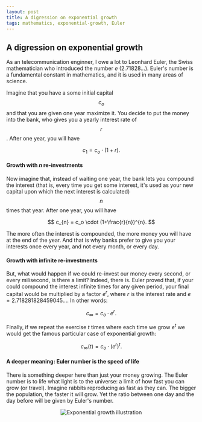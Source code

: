 ```yaml
---
layout: post
title: A digression on exponential growth
tags: mathematics, exponential-growth, Euler
---
```


## A digression on exponential growth

As an telecommunication enginner, I owe a lot to Leonhard Euler, the Swiss mathematician who introduced the number *e* (2.71828...). Euler's number is a fundamental constant in mathematics, and it is used in many areas of science. 

Imagine that you have a some initial capital $$c_o$$ and that you are given one year maximize it. You decide to put the money into the bank, who gives you a yearly interest rate of $$r$$. After one year, you will have


$$
c_1 = c_o \cdot (1+r).
$$


#### Growth with $n$ re-investments

Now imagine that, instead of waiting one year, the bank lets you compound the interest (that is, every time you get some interest, it's used as your new capital upon which the next interest is calculated) $$n$$ times that year. After one year, you will have

$$
c_{n} = c_o \cdot (1+\frac{r}{n})^{n}.
$$

The more often the interest is compounded, the more money you will have at the end of the year. And that is why banks prefer to give you your interests once every year, and not every month, or every day.

#### Growth with infinite re-investments

But, what would happen if we could re-invest our money every second, or every milisecond, is there a limit? Indeed, there is. Euler proved that, if your could compound the interest infinite times for any given period, your final capital would be multiplied by a factor $e^r$, where $r$ is the interest rate and $e=2.718281828459045...$. In other words:

$$
c_{\infty} = c_o \cdot e^r.
$$ 

Finally, if we repeat the exercise $t$ times where each time we grow $e^t$ we would get the famous particular case of exponential growth:

$$
c_{\infty}(t) = c_o \cdot (e^{r})^t.
$$

#### A deeper meaning: Euler number is the speed of life

There is something deeper here than just your money growing. The Euler number is to life what light is to the universe: a limit of how fast you can grow (or travel). Imagine rabbits reproducing as fast as they can. The bigger the population, the faster it will grow. Yet the ratio between one day and the day before will be given by Euler's number. 

<div style="text-align: center;">
    <img src="{{site.baseurl}}/assets/img/DALLE-rabbits-exponential.png" alt="Exponential growth illustration" />
</div>

